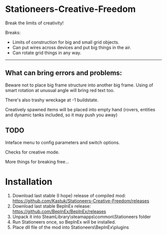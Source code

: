 # Stationeers-Creative-Freedom
Break the limits of creativity!

Breaks:
* Limits of construction for big and small grid objects.
* Can put wires across devices and put big things in the air.
* Can rotate grid things in any way.

---

What can bring errors and problems: 
---
Beware not to place big frame structure into another big frame. 
Using of smart rotation at unusual angle will bring red text too.

There's also trashy wreckage at -1 buildstate.

Creatively spawned items will be placed into empty hand (rovers, entities and dynamic tanks included, so it may push you away)

TODO
---
Inteface menu to config parameters and switch options.

Checks for creative mode.

More things for breaking free...

Installation
=============
1. Download last stable (I hope) release of compiled mod:
https://github.com/Kastuk/Stationeers-Creative-Freedom/releases
2. Download last stable BepInEx release:
https://github.com/BepInEx/BepInEx/releases
3. Unpack it into SteamLibrary\steamapps\common\Stationeers folder
4. Run Stationeers once, so BepInEx will be installed.
5. Place dll file of the mod into Stationeers\BepInEx\plugins
    </div>
</foreignObject>
</svg>
